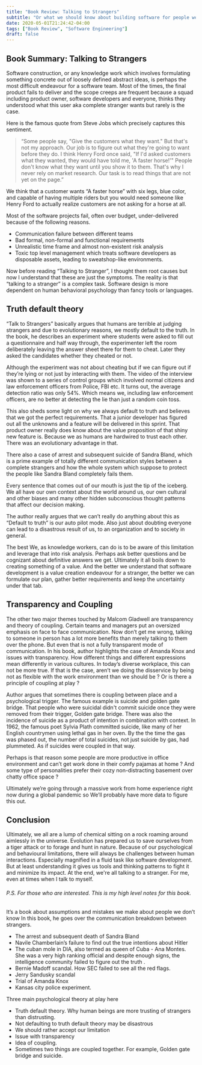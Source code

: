 ```yaml
---
title: "Book Review: Talking to Strangers"
subtitle: "Or what we should know about building software for people we don't know."
date: 2020-05-01T21:24:42-04:00
tags: ["Book Review", "Software Engineering"]
draft: false
---
```


## Book Summary: Talking to Strangers

Software construction, or any knowledge work which involves formulating something concrete out of loosely defined abstract ideas, is perhaps the most difficult endeavour for a software team. Most of the times, the final product fails to deliver and the scope creeps are frequent because a squad including product owner, software developers and everyone, thinks they understood what this user aka complete stranger wants but rarely is the case.

Here is the famous quote from Steve Jobs which precisely captures this sentiment.  

> “Some people say, "Give the customers what they want." But that's not my approach. Our job is to figure out what they're going to want before they do. I think Henry Ford once said, "If I'd asked customers what they wanted, they would have told me, 'A faster horse!'" People don't know what they want until you show it to them. That's why I never rely on market research. Our task is to read things that are not yet on the page.”

We think that a customer wants “A faster horse” with six legs, blue color, and capable of having multiple riders but you would need someone like Henry Ford to actually realize customers are not asking for a horse at all.

Most of the software projects fail, often over budget, under-delivered because of the following reasons.

* Communication failure between different teams
* Bad formal, non-formal and functional requirements
* Unrealistic time frame and almost non-existent risk analysis 
* Toxic top level management which treats software developers as disposable assets, leading to sweatshop-like environments.  

Now before reading “Talking to Stranger”, I thought them root causes but now I understand that these are just the symptoms. The reality is that “talking to a stranger” is a complex task. Software design is more dependent on human behavioral psychology than fancy tools or languages. 

## Truth default theory

“Talk to Strangers” basically argues that humans are terrible at judging strangers and due to evolutionary reasons, we mostly default to the truth. In the book, he describes an experiment where students were asked to fill out a questionnaire and half way through, the experimenter left the room deliberately leaving the answer sheet there for them to cheat. Later they asked the candidates whether they cheated or not. 

Although the experiment was not about cheating but if we can figure out if they’re lying or not just by interacting with them. The video of the interview was shown to a series of control groups which involved normal citizens and law enforcement officers from Police, FBI etc. It turns out, the average detection ratio was only 54%. Which means we, including law enforcement officers, are no better at detecting the lie than just a random coin toss. 

This also sheds some light on why we always default to truth and believes that we got the perfect requirements. That a junior developer has figured out all the unknowns and a feature will be delivered in this sprint. That product owner really does know about the value proposition of that shiny new feature is. Because we as humans are hardwired to trust each other. There was an evolutionary advantage in that. 

There also a case of arrest and subsequent suicide of Sandra Bland, which is a prime example of totally different communication styles between a complete strangers and how the whole system which suppose to protect the people like Sandra Bland completely fails them. 

Every sentence that comes out of our mouth is just the tip of the iceberg. We all have our own context about the world around us, our own cultural and other biases and many other hidden subconscious thought patterns that affect our decision making. 

The author really argues that we can’t really do anything about this as “Default to truth” is our auto pilot mode. Also just about doubting everyone can lead to a disastrous result of us, to an organization and to society in general.  

The best We, as knowledge workers, can do is to be aware of this limitation and leverage that into risk analysis. Perhaps ask better questions and be cognizant about definitive answers we get. Ultimately it all boils down to creating something of a value. And the better we understand that software development is a value creation endeavour for a stranger, the better we can formulate our plan, gather better requirements and keep the uncertainty under that tab. 

## Transparency and Coupling 

The other two major themes touched by Malcom Gladwell are transparency and theory of coupling. Certain teams and managers put an oversized emphasis on face to face communication. Now don’t get me wrong, talking to someone in person has a lot more benefits than merely talking to them over the phone. But even that is not a fully transparent mode of communication. In his book, author highlights the case of Amanda Knox and issues with transparency. How different things and different expressions mean differently in various cultures. In today’s diverse workplace, this can not be more true. If that is the case, aren’t we doing the disservice by being not as flexible with the work environment than we should be ?  Or is there a principle of coupling at play ? 


Author argues that sometimes there is coupling between place and a psychological trigger. The famous example is suicide and golden gate bridge. That people who were suicidal didn't commit suicide once they were removed from their trigger, Golden gate bridge. There was also the incidence of suicide as a product of intention in combination with context. In 1962, the famous poet Sylvia Plath committed suicide, like many of her English countrymen using lethal gas in her oven. By the the time the gas was phased out, the number of total suicides, not just suicide by gas, had plummeted. As if suicides were coupled in that way.  

Perhaps is that reason some people are more productive in office environment and can’t get work done in their comfy pajamas at home ? And some type of personalities prefer their cozy non-distracting basement over chatty office space ?

Ultimately we’re going through a massive work from home experience right now during a global pandemic so We’ll probably have more data to figure this out. 

## Conclusion

Ultimately, we all are a lump of chemical sitting on a rock roaming around aimlessly in the universe. Evolution has prepared us to save ourselves from a tiger attack or to forage and hunt in nature. Because of our psychological and behavioural limitations, there will always be challenges between human interactions. Especially magnified in a fluid task like software development. But at least understanding it gives us tools and thinking patterns to fight it and minimize its impact. At the end, we're all talking to a stranger. For me, even at times when I talk to myself.

###### P.S. For those who are interested. This is my high level notes for this book. 

It’s a book about assumptions and mistakes we make about people we don’t know 
In this book, he goes over the communication breakdown between strangers.
* The arrest and subsequent death of Sandra Bland
* Navile Chamberlain’s failure to find out the true intentions about Hitler
* The cuban mole in DIA, also termed as queen of Cuba - Ana Montes. She was a very high ranking official and despite enough signs, the intelligence community failed to figure out the truth .
* Bernie Madoff scandal. How SEC failed to see all the red flags.
* Jerry Sandusky scandal
* Trial of Amanda Knox
* Kansas city police experiment.

Three main psychological theory at play here

* Truth default theory. Why human beings are more trusting of strangers than distrusting. 
 * Not defaulting to truth default theory may be disastrous 
 * We should rather accept our limitation 
* Issue with transparency 
* Idea of coupling. 
 * Sometimes two things are coupled together. For example, Golden gate bridge and suicide. 
